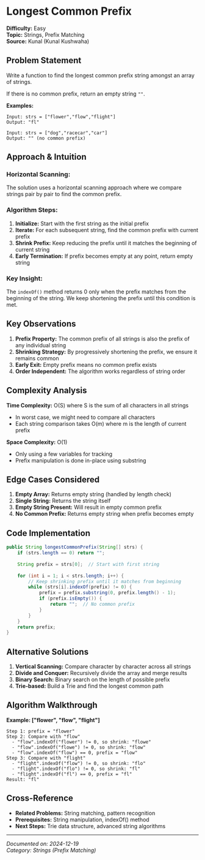 # Longest Common Prefix

**Difficulty:** Easy  
**Topic:** Strings, Prefix Matching  
**Source:** Kunal (Kunal Kushwaha)

## Problem Statement

Write a function to find the longest common prefix string amongst an array of strings.

If there is no common prefix, return an empty string `""`.

**Examples:**
```
Input: strs = ["flower","flow","flight"]
Output: "fl"

Input: strs = ["dog","racecar","car"]
Output: "" (no common prefix)
```

## Approach & Intuition

### Horizontal Scanning:
The solution uses a horizontal scanning approach where we compare strings pair by pair to find the common prefix.

### Algorithm Steps:
1. **Initialize:** Start with the first string as the initial prefix
2. **Iterate:** For each subsequent string, find the common prefix with current prefix
3. **Shrink Prefix:** Keep reducing the prefix until it matches the beginning of current string
4. **Early Termination:** If prefix becomes empty at any point, return empty string

### Key Insight:
The `indexOf()` method returns 0 only when the prefix matches from the beginning of the string. We keep shortening the prefix until this condition is met.

## Key Observations

1. **Prefix Property:** The common prefix of all strings is also the prefix of any individual string
2. **Shrinking Strategy:** By progressively shortening the prefix, we ensure it remains common
3. **Early Exit:** Empty prefix means no common prefix exists
4. **Order Independent:** The algorithm works regardless of string order

## Complexity Analysis

**Time Complexity:** O(S) where S is the sum of all characters in all strings
- In worst case, we might need to compare all characters
- Each string comparison takes O(m) where m is the length of current prefix

**Space Complexity:** O(1) 
- Only using a few variables for tracking
- Prefix manipulation is done in-place using substring

## Edge Cases Considered

1. **Empty Array:** Returns empty string (handled by length check)
2. **Single String:** Returns the string itself
3. **Empty String Present:** Will result in empty common prefix
4. **No Common Prefix:** Returns empty string when prefix becomes empty

## Code Implementation

```java
public String longestCommonPrefix(String[] strs) {
    if (strs.length == 0) return "";
    
    String prefix = strs[0];  // Start with first string
    
    for (int i = 1; i < strs.length; i++) {
        // Keep shrinking prefix until it matches from beginning
        while (strs[i].indexOf(prefix) != 0) {
            prefix = prefix.substring(0, prefix.length() - 1);
            if (prefix.isEmpty()) {
                return "";  // No common prefix
            }
        }
    }
    return prefix;
}
```

## Alternative Solutions

1. **Vertical Scanning:** Compare character by character across all strings
2. **Divide and Conquer:** Recursively divide the array and merge results
3. **Binary Search:** Binary search on the length of possible prefix
4. **Trie-based:** Build a Trie and find the longest common path

## Algorithm Walkthrough

**Example: ["flower", "flow", "flight"]**
```
Step 1: prefix = "flower"
Step 2: Compare with "flow"
  - "flow".indexOf("flower") != 0, so shrink: "flowe"
  - "flow".indexOf("flowe") != 0, so shrink: "flow"
  - "flow".indexOf("flow") == 0, prefix = "flow"
Step 3: Compare with "flight"
  - "flight".indexOf("flow") != 0, so shrink: "flo"
  - "flight".indexOf("flo") != 0, so shrink: "fl"
  - "flight".indexOf("fl") == 0, prefix = "fl"
Result: "fl"
```

## Cross-Reference

- **Related Problems:** String matching, pattern recognition
- **Prerequisites:** String manipulation, indexOf() method
- **Next Steps:** Trie data structure, advanced string algorithms

---

*Documented on: 2024-12-19*  
*Category: Strings (Prefix Matching)* 